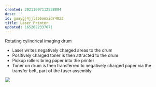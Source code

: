 ```yaml
---
created: 20211007112528804
desc: ''
id: guaygj4jjls5bonxidr48z3
title: Laser Printer
updated: 1652622337671
---
```

   
Rotating cylindrical imaging drum   
   
   
- Laser writes negatively charged areas to the drum   
- Positively charged toner is then attracted to the drum   
- Pickup rollers bring paper into the printer   
- Toner on drum is then transferred to negatively charged paper via the transfer belt, part of the fuser assembly   
   
![](https://cdn.jsdelivr.net/gh/zubayrrr/twiki/bin/image.eqj55qr1flj.png)